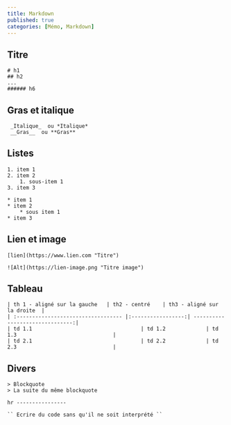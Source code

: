 ```yaml
---
title: Markdown
published: true
categories: [Mémo, Markdown]
---
```


## Titre
~~~
# h1 
## h2 
...
###### h6
~~~

## Gras et italique
~~~
 _Italique_  ou *Italique*
 __Gras__  ou **Gras**
~~~

## Listes
~~~
1. item 1
2. item 2
    1. sous-item 1
3. item 3

* item 1
* item 2
    * sous item 1
* item 3
~~~

## Lien et image
~~~
[lien](https://www.lien.com "Titre")

![Alt](https://lien-image.png "Titre image")
~~~

## Tableau
~~~
| th 1 - aligné sur la gauche   | th2 - centré    | th3 - aligné sur la droite  |
| :---------------------------------- |:-----------------:| -------------------------------:|
| td 1.1                                   | td 1.2             | td 1.3                               |
| td 2.1                                   | td 2.2             | td 2.3                               |
~~~

## Divers
~~~
> Blockquote
> La suite du même blockquote

hr ----------------

`` Ecrire du code sans qu'il ne soit interprété ``
~~~



